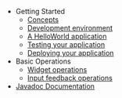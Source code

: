   * Getting Started
    * [Concepts](Concepts.md)
    * [Development environment](DevelopmentEnvironment.md)
    * [A HelloWorld application](HelloWorld.md)
    * [Testing your application](TestingApplication.md)
    * [Deploying your application](DeployingApplication.md)
  * Basic Operations
    * [Widget operations](WidgetOperations.md)
    * [Input feedback operations](InputFeedbackOperations.md)
  * [Javadoc Documentation](http://purewidgets.googlecode.com/git/doc-public/index.html)